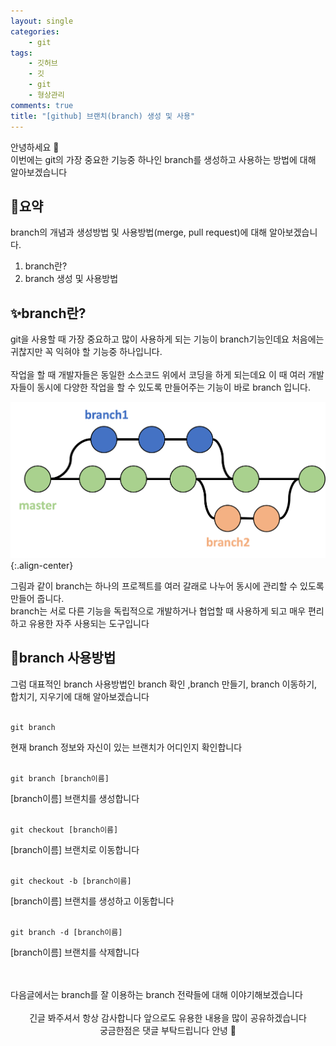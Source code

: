 ```yaml
---
layout: single
categories:
    - git
tags:
    - 깃허브
    - 깃
    - git
    - 형상관리
comments: true
title: "[github] 브랜치(branch) 생성 및 사용"
---
```


안녕하세요 👋<br>
이번에는 git의 가장 중요한 기능중 하나인 branch를 생성하고 사용하는 방법에 대해 알아보겠습니다<br>

## 🔎요약
branch의 개념과 생성방법 및 사용방법(merge, pull request)에 대해 알아보겠습니다.<br>

1. branch란?
2. branch 생성 및 사용방법

## ✨branch란?
git을 사용할 때 가장 중요하고 많이 사용하게 되는 기능이 branch기능인데요 처음에는 귀찮지만 꼭 익혀야 할 기능중 하나입니다.<br>
<br>
작업을 할 때 개발자들은 동일한 소스코드 위에서 코딩을 하게 되는데요 이 때 여러 개발자들이 동시에 다양한 작업을 할 수 있도록 만들어주는 기능이 바로 branch 입니다.<br>

![image](/assets/images/0111_59/git1.png){:.align-center}<br>

그림과 같이 branch는 하나의 프로젝트를 여러 갈래로 나누어 동시에 관리할 수 있도록 만들어 줍니다.<br>
branch는 서로 다른 기능을 독립적으로 개발하거나 협업할 때 사용하게 되고 매우 편리하고 유용한 자주 사용되는 도구입니다<br>

## 🔎branch 사용방법
그럼 대표적인 branch 사용방법인 branch 확인 ,branch 만들기, branch 이동하기, 합치기, 지우기에 대해 알아보겠습니다<br>
<br>

```
git branch
```
현재 branch 정보와 자신이 있는 브랜치가 어디인지 확인합니다<br>
<br>

```
git branch [branch이름]
```
[branch이름] 브랜치를 생성합니다<br>
<br>

```
git checkout [branch이름]
```
[branch이름] 브랜치로 이동합니다<br>
<br>

```
git checkout -b [branch이름]
```
[branch이름] 브랜치를 생성하고 이동합니다<br>
<br>

```
git branch -d [branch이름]
```
[branch이름] 브랜치를 삭제합니다<br>
<br>

<br>
다음글에서는 branch를 잘 이용하는 branch 전략들에 대해 이야기해보겠습니다<br>
<br>

<center>긴글 봐주셔서 항상 감사합니다 앞으로도 유용한 내용을 많이 공유하겠습니다<br> 궁금한점은 댓글 부탁드립니다 안녕 👋</center>